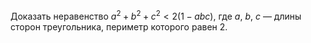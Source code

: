 Доказать неравенство $a^2 + b^2 + c^2 < 2(1 - abc)$, где $a$, $b$, $c$ — длины сторон треугольника, периметр которого равен 2.